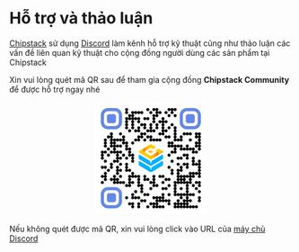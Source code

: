 <br>
<br>
<br>

# Hỗ trợ và thảo luận

[Chipstack](https://chipstack.vn) sử dụng [Discord](https://discord.com) làm kênh hỗ trợ kỹ thuật cũng như thảo luận các vấn đề liên quan kỹ thuật cho cộng đồng người dùng các sản phẩm tại Chipstack

Xin vui lòng quét mã QR sau để tham gia cộng đồng **Chipstack Community** để được hỗ trợ ngay nhé

<p align="center">
  <img src="../../_media/chipstack-community-discord.png" width="200">
</p>

Nếu không quét được mã QR, xin vui lòng click vào URL của [máy chủ Discord](https://discord.gg/Ua8zkYJYCJ) 